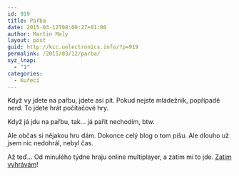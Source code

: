 ```yaml
---
id: 919
title: Pařba
date: 2015-03-12T08:00:27+01:00
author: Martin Maly
layout: post
guid: http://kcc.uelectronics.info/?p=919
permalink: /2015/03/12/parba/
xyz_lnap:
  - "1"
categories:
  - Kuřecí
---
```

Když vy jdete na pařbu, jdete asi pít. Pokud nejste mládežník, popřípadě nerd. To jdete hrát počítačové hry.

Když já jdu na pařbu, tak&#8230; já pařit nechodím, btw.

Ale občas si nějakou hru dám. Dokonce celý blog o tom píšu. Ale dlouho už jsem nic nedohrál, nebyl čas.

Až teď&#8230; Od minulého týdne hraju online multiplayer, a zatím mi to jde. [Zatím vyhrávám](http://oldplayer.cz/nejnovejsi-parba/)!